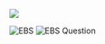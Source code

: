 ![](https://user-images.githubusercontent.com/26511983/70856193-d5dd4100-1e9c-11ea-8818-5eb90c806640.png)

![EBS](https://user-images.githubusercontent.com/26511983/70855876-b263c780-1e97-11ea-891c-860ad4ca4fe7.png)
![EBS Question](https://user-images.githubusercontent.com/26511983/70855915-3fa71c00-1e98-11ea-8f28-adf2f2346e4d.png)
